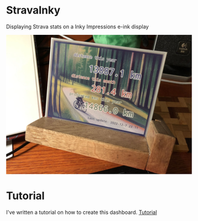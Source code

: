 # StravaInky
Displaying Strava stats on a Inky Impressions e-ink display

![Action shot](IMG_5298b.jpg)

# Tutorial
I've written a tutorial on how to create this dashboard.
[Tutorial](https://marcel-jan.eu/datablog/2022/12/12/strava-dashboard-on-a-raspberry-pi-with-an-e-ink-display/)
